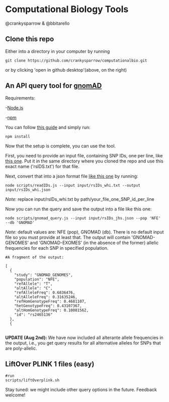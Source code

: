 # Computational Biology Tools 

@crankysparrow & @bbitarello

## Clone this repo

Either into a directory in your computer by running

```
git clone https://github.com/crankysparrow/computationalbio.git
```

or by clicking 'open in github desktop'(above, on the right)

## An API query tool for [gnomAD](https://gnomad.broadinstitute.org/)
Requirements:

-[Node.js](https://nodejs.org/en/download/) 

-[npm](https://docs.npmjs.com/downloading-and-installing-node-js-and-npm)

You can follow [this guide](https://blog.teamtreehouse.com/install-node-js-npm-mac) and simply run:

```
npm install
```

Now that the setup is complete, you can use the tool. 

First, you need to provide an input file, containing SNP IDs, one per line, like [this one](input/rsIDs.txt). Put it in the same directory where you cloned the repo and use this exact name ('rsIDS.txt') for that file.

Next, convert that into a json format file [like this one](input/rsIDs.json) by running:

```
node scripts/readIDs.js --input input/rsIDs_whi.txt --output input/rsIDs_whi.json
```
*Note*: replace input/rsIDs_whi.txt by path/your_file_one_SNP_id_per_line

Now you can run the query and save the output into a file like this one:

```
node scripts/gnomad_query.js --input input/rsIDs_jhs.json --pop 'NFE' --db 'GNOMAD'
```

*Note*: default values are: NFE (pop), GNOMAD (db). There is no default input file so you must provide at least that. 
The output will contain 'GNOMAD-GENOMES' and 'GNOMAD-EXOMES' (in the absence of the former) allelic frequencies for each SNP in  specified population. 

```
#A fragment of the output:

[
  {
    "study": "GNOMAD_GENOMES",
    "population": "NFE",
    "refAllele": "T",
    "altAllele": "C",
    "refAlleleFreq": 0.6836476,
    "altAlleleFreq": 0.31635246,
    "refHomGenotypeFreq": 0.4681107,
    "hetGenotypeFreq": 0.43107367,
    "altHomGenotypeFreq": 0.10081562,
    "id": "rs2465136"
  },
  {
```
##

**UPDATE (Aug 2nd):** We have now included all alterante allele frequencies in the output, i.e., you get query results for all alternative alleles for SNPs that are poly-allelic.

## LiftOver PLINK 1 files (easy)
```
#run 
scripts/liftOverplink.sh 

```
Stay tuned: we might include other query options in the future. Feedback welcome!
